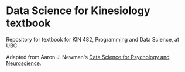 # Data Science for Kinesiology textbook
Repository for textbook for KIN 482, Programming and Data Science, at UBC

Adapted from Aaron J. Newman's [Data Science for Psychology and Neuroscience](https://neuraldatascience.io/).
